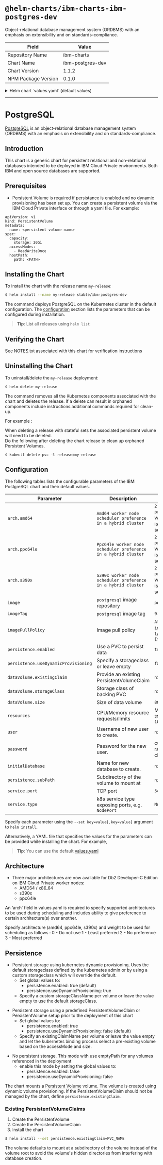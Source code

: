 # `@helm-charts/ibm-charts-ibm-postgres-dev`

Object-relational database management system (ORDBMS) with an emphasis on extensibility and on standards-compliance.

| Field               | Value            |
| ------------------- | ---------------- |
| Repository Name     | ibm-charts       |
| Chart Name          | ibm-postgres-dev |
| Chart Version       | 1.1.2            |
| NPM Package Version | 0.1.0            |

<details>

<summary>Helm chart `values.yaml` (default values)</summary>

```yaml
###############################################################################
############################ PostgreSQL #######################################
###############################################################################

###############################################################################
## Common image variables
###############################################################################

## Architecture - e.g. amd64, s390x, ppc64le. Specific worker node architecture
## to deploy to.
## You can use kubectl version command to determine the architecture on the
## desired worker node.

# Specify architecture (amd64, ppc64le, s390x) and weight to be  used for scheduling as follows :
#   0 - Do not use
#   1 - Least preferred
#   2 - No preference
#   3 - Most preferred
arch:
  amd64: '2 - No preference'
  ppc64le: '2 - No preference'
  s390x: '2 - No preference'

image:
  repository: ibmcom/postgresql
  tag: 9.6.6
  pullPolicy: IfNotPresent

###############################################################################
## Persistence Storage
###############################################################################

## Persistence enabled by default
## global persistence settings
persistence:
  enabled: true
  useDynamicProvisioning: false

dataVolume:
  name: 'data-stor'

  ## Specify the name of the Existing Claim to be used by your application
  ## empty string means don't use an existClaim
  existingClaimName: ''

  ## Specify the name of the StorageClass
  ## empty string means don't use a StorageClass
  storageClassName: ''
  accessModes: ReadWriteOnce
  size: 20Gi

## Configure resource requests and limits
## ref: http://kubernetes.io/docs/user-guide/compute-resources/
##
resources:
  requests:
    memory: 2Gi
    cpu: 2000m
  limits:
    memory: 16Gi
    cpu: 16000m

service:
  name: postgresql
  type: NodePort
  port: 5432

## Database access attributes - empty value will be
## overriden with default
database:
  user: ''
  password: ''
  name: ''
  dbcmd: ''

  ## Specify initial db arguments defined by image , e.g. --data-checksums
  ## ref: <database specific documentation regarding initialization parameters>
  initdbArgs: ''
```

</details>

---

# PostgreSQL

[PostgreSQL](https://www.postgresql.org/) is an object-relational database management system (ORDBMS) with an emphasis on extensibility and on standards-compliance.

## Introduction

This chart is a generic chart for persistent relational and non-relational databases intended to be deployed in IBM Cloud Private environments. Both IBM and open source databases are supported.

## Prerequisites

- Persistent Volume is required if persistance is enabled and no dynamic provisioning has been set up. You can create a persistent volume via the IBM Cloud Private interface or through a yaml file. For example:

```
apiVersion: v1
kind: PersistentVolume
metadata:
  name: <persistent volume name>
spec:
  capacity:
    storage: 20Gi
  accessModes:
    - ReadWriteOnce
  hostPath:
    path: <PATH>
```

## Installing the Chart

To install the chart with the release name `my-release`:

```bash
$ helm install --name my-release stable/ibm-postgres-dev
```

The command deploys PostgreSQL on the Kubernetes cluster in the default configuration. The [configuration](#configuration) section lists the parameters that can be configured during installation.

> **Tip**: List all releases using `helm list`

## Verifying the Chart

See NOTES.txt associated with this chart for verification instructions

## Uninstalling the Chart

To uninstall/delete the `my-release` deployment:

```bash
$ helm delete my-release
```

The command removes all the Kubernetes components associated with the chart and deletes the release. If a delete can result in orphaned components include instructions additional commands required for clean-up.

For example :

When deleting a release with stateful sets the associated persistent volume will need to be deleted.  
Do the following after deleting the chart release to clean up orphaned Persistent Volumes.

```console
$ kubectl delete pvc -l release=my-release
```

## Configuration

The following tables lists the configurable parameters of the IBM PostgreSQL chart and their default values.

| Parameter                            | Description                                                    | Default                                                  |
| ------------------------------------ | -------------------------------------------------------------- | -------------------------------------------------------- |
| `arch.amd64`                         | `Amd64 worker node scheduler preference in a hybrid cluster`   | `2 - No preference` - worker node is chosen by scheduler |
| `arch.ppc64le`                       | `Ppc64le worker node scheduler preference in a hybrid cluster` | `2 - No preference` - worker node is chosen by scheduler |
| `arch.s390x`                         | `S390x worker node scheduler preference in a hybrid cluster`   | `2 - No preference` - worker node is chosen by scheduler |
| `image`                              | `postgresql` image repository                                  | `postgresql`                                             |
| `imageTag`                           | `postgresql` image tag                                         | `9.6.4`                                                  |
| `imagePullPolicy`                    | Image pull policy                                              | `Always` if `imageTag` is `latest`, else `IfNotPresent`  |
| `persistence.enabled`                | Use a PVC to persist data                                      | `true`                                                   |
| `persistence.useDynamicProvisioning` | Specify a storageclass or leave empty                          | `false`                                                  |
| `dataVolume.existingClaim`           | Provide an existing PersistentVolumeClaim                      | `nil`                                                    |
| `dataVolume.storageClass`            | Storage class of backing PVC                                   | `nil`                                                    |
| `dataVolume.size`                    | Size of data volume                                            | `8Gi`                                                    |
| `resources`                          | CPU/Memory resource requests/limits                            | Memory: `256Mi`, CPU: `100m`                             |
| `user`                               | Username of new user to create.                                | `nil`                                                    |
| `password`                           | Password for the new user.                                     | custom or random 10 characters                           |
| `initialDatabase`                    | Name for new database to create.                               | `nil`                                                    |
| `persistence.subPath`                | Subdirectory of the volume to mount at                         | `nil`                                                    |
| `service.port`                       | TCP port                                                       | `5432`                                                   |
| `service.type`                       | k8s service type exposing ports, e.g. `NodePort`               | `NodePort`                                               |

Specify each parameter using the `--set key=value[,key=value]` argument to `helm install`.

Alternatively, a YAML file that specifies the values for the parameters can be provided while installing the chart. For example,

> **Tip**: You can use the default [values.yaml](values.yaml)

## Architecture

- Three major architectures are now available for Db2 Developer-C Edition on IBM Cloud Private worker nodes:
  - AMD64 / x86_64
  - s390x
  - ppc64le

An ‘arch’ field in values.yaml is required to specify supported architectures to be used during scheduling and includes ability to give preference to certain architecture(s) over another.

Specify architecture (amd64, ppc64le, s390x) and weight to be used for scheduling as follows :
0 - Do not use
1 - Least preferred
2 - No preference
3 - Most preferred

## Persistence

- Persistent storage using kubernetes dynamic provisioning. Uses the default storageclass defined by the kubernetes admin or by using a custom storageclass which will override the default.
  - Set global values to:
    - persistence.enabled: true (default)
    - persistence.useDynamicProvisioning: true
  - Specify a custom storageClassName per volume or leave the value empty to use the default storageClass.

* Persistent storage using a predefined PersistentVolumeClaim or PersistentVolume setup prior to the deployment of this chart
  - Set global values to:
    - persistence.enabled: true
    - persistence.useDynamicProvisioning: false (default)
  - Specify an existingClaimName per volume or leave the value empty and let the kubernetes binding process select a pre-existing volume based on the accessMode and size.

- No persistent storage. This mode with use emptyPath for any volumes referenced in the deployment
  - enable this mode by setting the global values to:
    - persistence.enabled: false
    - persistence.useDynamicProvisioning: false

The chart mounts a [Persistent Volume](http://kubernetes.io/docs/user-guide/persistent-volumes/) volume. The volume is created using dynamic volume provisioning. If the PersistentVolumeClaim should not be managed by the chart, define `persistence.existingClaim`.

### Existing PersistentVolumeClaims

1. Create the PersistentVolume
1. Create the PersistentVolumeClaim
1. Install the chart

```bash
$ helm install --set persistence.existingClaim=PVC_NAME
```

The volume defaults to mount at a subdirectory of the volume instead of the volume root to avoid the volume's hidden directories from interfering with database creation.
